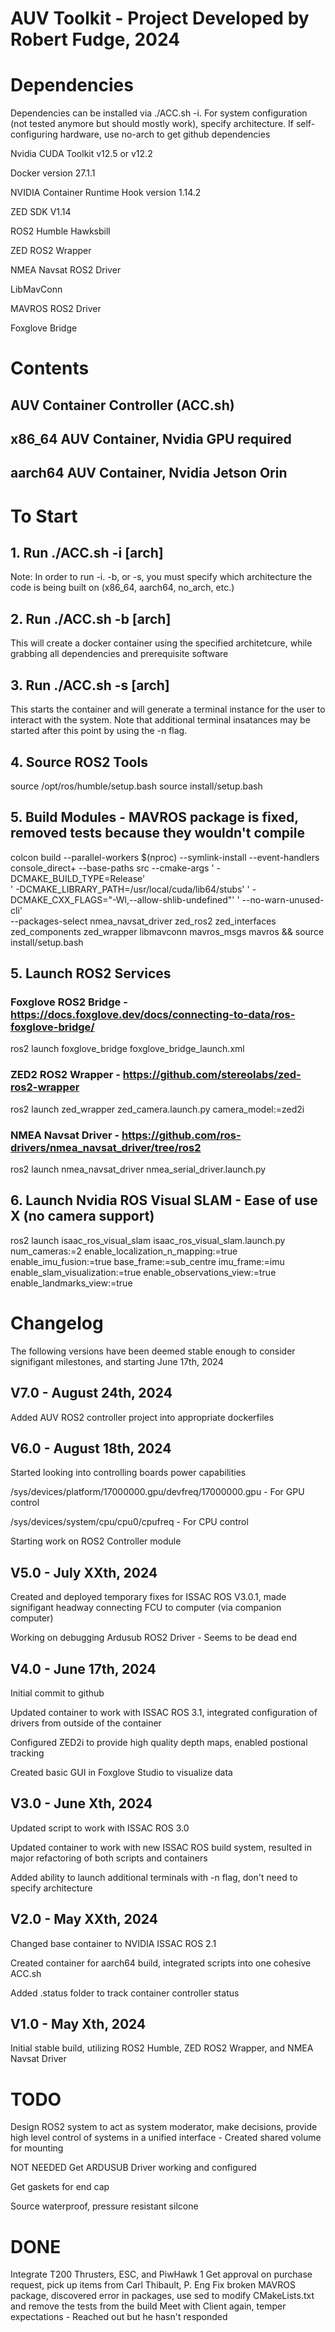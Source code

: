 # AUV Toolkit - Project Developed by Robert Fudge, 2024

# Dependencies
Dependencies can be installed via ./ACC.sh -i. For system configuration (not tested anymore but should mostly work), specify architecture. If self-configuring hardware, use no-arch to get github dependencies

Nvidia CUDA Toolkit v12.5 or v12.2

Docker version 27.1.1

NVIDIA Container Runtime Hook version 1.14.2

ZED SDK V1.14

ROS2 Humble Hawksbill

ZED ROS2 Wrapper

NMEA Navsat ROS2 Driver

LibMavConn

MAVROS ROS2 Driver

Foxglove Bridge

# Contents
## AUV Container Controller (ACC.sh)
## x86_64 AUV Container, Nvidia GPU required
## aarch64 AUV Container, Nvidia Jetson Orin

# To Start

## 1. Run ./ACC.sh -i [arch]
Note: In order to run -i. -b, or -s, you must specify which architecture the code is being built on (x86_64, aarch64, no_arch, etc.)

## 2. Run ./ACC.sh -b [arch]
This will create a docker container using the specified architetcure, while grabbing all dependencies and prerequisite software

## 3. Run ./ACC.sh -s [arch]
This starts the container and will generate a terminal instance for the user to interact with the system. Note that additional terminal insatances may be started after this point by using the -n flag.

## 4. Source ROS2 Tools
source /opt/ros/humble/setup.bash
source install/setup.bash

## 5. Build Modules - MAVROS package is fixed, removed tests because they wouldn't compile
colcon build --parallel-workers $(nproc) --symlink-install --event-handlers console_direct+ --base-paths src --cmake-args ' -DCMAKE_BUILD_TYPE=Release' \
  ' -DCMAKE_LIBRARY_PATH=/usr/local/cuda/lib64/stubs' ' -DCMAKE_CXX_FLAGS="-Wl,--allow-shlib-undefined"' ' --no-warn-unused-cli' \
  --packages-select nmea_navsat_driver zed_ros2 zed_interfaces zed_components zed_wrapper libmavconn mavros_msgs mavros && source install/setup.bash

## 5. Launch ROS2 Services
### Foxglove ROS2 Bridge - https://docs.foxglove.dev/docs/connecting-to-data/ros-foxglove-bridge/
ros2 launch foxglove_bridge foxglove_bridge_launch.xml

### ZED2 ROS2 Wrapper - https://github.com/stereolabs/zed-ros2-wrapper
ros2 launch zed_wrapper zed_camera.launch.py camera_model:=zed2i

### NMEA Navsat Driver - https://github.com/ros-drivers/nmea_navsat_driver/tree/ros2
ros2 launch nmea_navsat_driver nmea_serial_driver.launch.py

## 6. Launch Nvidia ROS Visual SLAM - Ease of use X (no camera support)
ros2 launch isaac_ros_visual_slam isaac_ros_visual_slam.launch.py num_cameras:=2 enable_localization_n_mapping:=true enable_imu_fusion:=true base_frame:=sub_centre imu_frame:=imu enable_slam_visualization:=true enable_observations_view:=true enable_landmarks_view:=true

# Changelog
The following versions have been deemed stable enough to consider signifigant milestones, and starting June 17th, 2024

## V7.0 - August 24th, 2024
Added AUV ROS2 controller project into appropriate dockerfiles

## V6.0 - August 18th, 2024
Started looking into controlling boards power capabilities

/sys/devices/platform/17000000.gpu/devfreq/17000000.gpu - For GPU control

/sys/devices/system/cpu/cpu0/cpufreq - For CPU control

Starting work on ROS2 Controller module

## V5.0 - July XXth, 2024
Created and deployed temporary fixes for ISSAC ROS V3.0.1, made signifigant headway connecting FCU to computer (via companion computer)

Working on debugging Ardusub ROS2 Driver - Seems to be dead end

## V4.0 - June 17th, 2024
Initial commit to github

Updated container to work with ISSAC ROS 3.1, integrated configuration of drivers from outside of the container

Configured ZED2i to provide high quality depth maps, enabled postional tracking

Created basic GUI in Foxglove Studio to visualize data

## V3.0 - June Xth, 2024
Updated script to work with ISSAC ROS 3.0

Updated container to work with new ISSAC ROS build system, resulted in major refactoring of both scripts and containers

Added ability to launch additional terminals with -n flag, don't need to specify architecture

## V2.0 - May XXth, 2024
Changed base container to NVIDIA ISSAC ROS 2.1

Created container for aarch64 build, integrated scripts into one cohesive ACC.sh

Added .status folder to track container controller status

## V1.0 - May Xth, 2024
Initial stable build, utilizing ROS2 Humble, ZED ROS2 Wrapper, and NMEA Navsat Driver


# TODO
Design ROS2 system to act as system moderator, make decisions, provide high level control of systems in a unified interface - Created shared volume for mounting

NOT NEEDED Get ARDUSUB Driver working and configured

Get gaskets for end cap

Source waterproof, pressure resistant silcone

# DONE
Integrate T200 Thrusters, ESC, and PiwHawk 1
Get approval on purchase request, pick up items from Carl Thibault, P. Eng
Fix broken MAVROS package, discovered error in packages, use sed to modify CMakeLists.txt and remove the tests from the build
Meet with Client again, temper expectations - Reached out but he hasn't responded